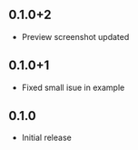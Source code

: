 ## 0.1.0+2

* Preview screenshot updated

## 0.1.0+1

* Fixed small isue in example

## 0.1.0

* Initial release
